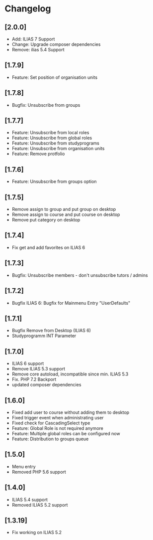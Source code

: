 # Changelog

## [2.0.0]
- Add: ILIAS 7 Support
- Change: Upgrade composer dependencies
- Remove: ilias 5.4 Support

## [1.7.9]
- Feature: Set position of organisation units

## [1.7.8]
- Bugfix: Unsubscribe from groups

## [1.7.7]
- Feature: Unsubscribe from local roles
- Feature: Unsubscribe from global roles
- Feature: Unsubscribe from studyprograms
- Feature: Unsubscribe from organisation units
- Feature: Remove protfolio

## [1.7.6]
- Feature: Unsubscribe from groups option

## [1.7.5]
- Remove assign to group and put group on desktop
- Remove assign to course and put course on desktop
- Remove put category on desktop

## [1.7.4]
- Fix get and add favorites on ILIAS 6

## [1.7.3]
- Bugfix: Unsubscribe members - don't unsubscribe tutors / admins

## [1.7.2]
- Bugfix ILIAS 6: Bugfix for Mainmenu Entry "UserDefaults"

## [1.7.1]
- Bugfix Remove from Desktop (ILIAS 6)
- Studyprogramm INT Parameter

## [1.7.0]
- ILIAS 6 support
- Remove ILIAS 5.3 support
- Remove core autoload, incompatible since min. ILIAS 5.3
- Fix. PHP 7.2 Backport
- updated composer dependencies

## [1.6.0]
- Fixed add user to course without adding them to desktop
- Fixed trigger event when administrating user
- Fixed check for CascadingSelect type
- Feature: Global Role is not required anymore
- Feature: Multiple global roles can be configured now
- Feature: Distribution to groups queue

## [1.5.0]
- Menu entry
- Removed PHP 5.6 support

## [1.4.0]
- ILIAS 5.4 support
- Removed ILIAS 5.2 support

## [1.3.19]
- Fix working on ILIAS 5.2
